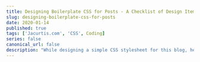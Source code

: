 ```yaml
---
title: Designing Boilerplate CSS for Posts - A Checklist of Design Items
slug: designing-boilerplate-css-for-posts
date: 2020-01-14
published: true
tags: ['Jacurtis.com', 'CSS', Coding]
series: false
canonical_url: false
description: "While designing a simple CSS stylesheet for this blog, here are all the elements I found that needed to be designed for"
---
```



